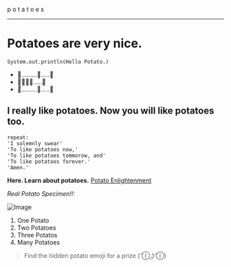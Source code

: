 p o t a t o e s

---


# Potatoes are very nice.
`System.out.println(Hello Potato.)`
* 🥔.........🥔.....🥔
* 🥔🥔🥔🥔.....🥔
* 🥔.........🥔.....🥔

## I really like potatoes. Now you will like potatoes too.

```
repeat:
'I solemnly swear'
'To like potatoes now,'
'To like potatoes tommorow, and'
'To like potatoes forever.'
'Amen.'
```

**Here. Learn about potatoes.** [Potato Enlightenment](https://www.mainepotatoes.com/all-about-potatoes/)

*Real Potato Specimen!!:*

![Image](https://encrypted-tbn0.gstatic.com/images?q=tbn:ANd9GcQcxJPKBECUtV3WFKoPAZcnlboRV-1go1WnHbklsC3D2oSa7NbYTXETZtgZ9bp89KtOOdc&usqp=CAU)


1. One Potato
2. Two Potatoes
3. Three Potatos
4. Many Potatoes

> Find the hidden potato emoji for a prize ( ͡Ⓘ ͜ʖ ͡Ⓘ)
